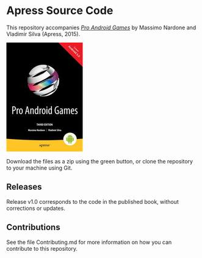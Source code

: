 # Apress Source Code

This repository accompanies [*Pro Android Games*](http://www.apress.com/9781484205884) by Massimo Nardone and Vladimir Silva (Apress, 2015).

![Cover image](9781484205884.jpg)

Download the files as a zip using the green button, or clone the repository to your machine using Git.

## Releases

Release v1.0 corresponds to the code in the published book, without corrections or updates.

## Contributions

See the file Contributing.md for more information on how you can contribute to this repository.
